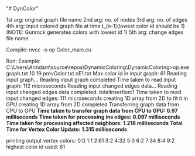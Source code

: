 "# DynColor" 

1st arg: original graph file name
2nd arg: no. of nodes
3rd arg: no. of edges
4th arg: input colored graph file at time t_(n-1)(lowest color id should be 1)(NOTE: Gunrock generates colors with lowest id 1)
5th arg: change edges file name

Compile:
nvcc -o op Color_main.cu


Run:
Example:
C:\Users\Arindam\source\repos\DynamicColoring\DynamicColoring>op.exe graph.txt 10 19 prevColor.txt cE1.txt
Max color id in input graph: 61
Reading input graph...
Reading input graph completed
Time taken to read input graph: 112 microseconds
Reading input changed edges data...
Reading input changed edges data completed. totalInsertion:1
Time taken to read input changed edges: 111 microseconds
creating 1D array from 2D to fit it in GPU
creating 1D array from 2D completed
Transferring graph data from CPU to GPU
**Time taken to transfer graph data from CPU to GPU: 0.97 milliseconds**
**Time taken for processing ins edges: 0.097 milliseconds**
**Time taken for processing affected neighbors: 1.218 milliseconds**
****Total Time for Vertex Color Update: 1.315 milliseconds****

printing output vertex colors:
0:0
1:1
2:61
3:2
4:32
5:0
6:2
7:34
8:4
9:2
highest color id used: 61
